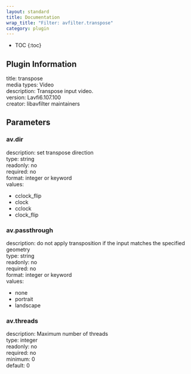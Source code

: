 ```yaml
---
layout: standard
title: Documentation
wrap_title: "Filter: avfilter.transpose"
category: plugin
---
```

* TOC
{:toc}

## Plugin Information

title: transpose  
media types:
Video  
description: Transpose input video.  
version: Lavfi6.107.100  
creator: libavfilter maintainers  

## Parameters

### av.dir

  
description:
set transpose direction  
type: string  
readonly: no  
required: no  
format: integer or keyword  
values:  

* cclock_flip
* clock
* cclock
* clock_flip

### av.passthrough

  
description:
do not apply transposition if the input matches the specified geometry  
type: string  
readonly: no  
required: no  
format: integer or keyword  
values:  

* none
* portrait
* landscape

### av.threads

  
description:
Maximum number of threads  
type: integer  
readonly: no  
required: no  
minimum: 0  
default: 0  

